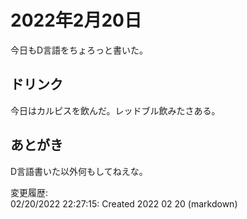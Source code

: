 # 2022年2月20日

今日もD言語をちょろっと書いた。

## ドリンク

今日はカルピスを飲んだ。レッドブル飲みたさある。

## あとがき

D言語書いた以外何もしてねえな。

変更履歴:  
02/20/2022 22:27:15: Created 2022 02 20 (markdown)  
